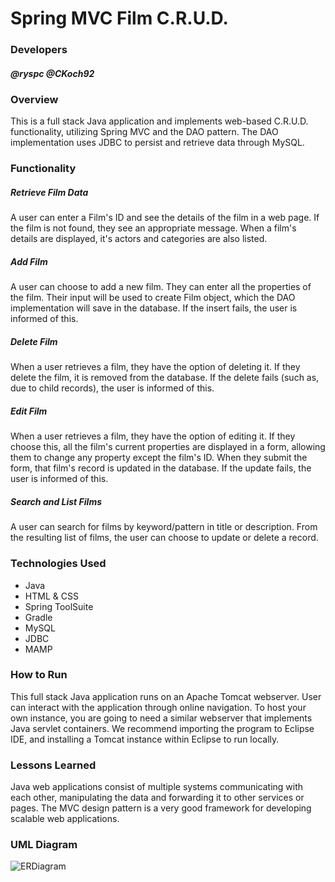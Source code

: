 # Spring MVC Film C.R.U.D.

### Developers
##### @ryspc @CKoch92

### Overview
This is a full stack Java application and implements web-based C.R.U.D. functionality, utilizing Spring MVC and the DAO pattern. The DAO implementation uses JDBC to persist and retrieve data through MySQL.

### Functionality
##### Retrieve Film Data
A user can enter a Film's ID and see the details of the film in a web page. If the film is not found, they see an appropriate message. When a film's details are displayed, it's actors and categories are also listed.
##### Add Film
A user can choose to add a new film. They can enter all the properties of the film. Their input will be used to create Film object, which the DAO implementation will save in the database. If the insert fails, the user is informed of this.
##### Delete Film
When a user retrieves a film, they have the option of deleting it. If they delete the film, it is removed from the database. If the delete fails (such as, due to child records), the user is informed of this.
##### Edit Film
When a user retrieves a film, they have the option of editing it. If they choose this, all the film's current properties are displayed in a form, allowing them to change any property except the film's ID. When they submit the form, that film's record is updated in the database. If the update fails, the user is informed of this.
##### Search and List Films
A user can search for films by keyword/pattern in title or description. From the resulting list of films, the user can choose to update or delete a record.

### Technologies Used
- Java
- HTML & CSS
- Spring ToolSuite
- Gradle
- MySQL
- JDBC
- MAMP

### How to Run
This full stack Java application runs on an Apache Tomcat webserver. User can interact with the application through online navigation.
To host your own instance, you are going to need a similar webserver that implements Java servlet containers. We recommend importing the program to Eclipse IDE, and installing a Tomcat instance within Eclipse to run locally.

### Lessons Learned
Java web applications consist of multiple systems communicating with each other, manipulating the data and forwarding it to other services or pages. The MVC design pattern is a very good framework for developing scalable web applications.

### UML Diagram
![ERDiagram](https://user-images.githubusercontent.com/83374176/123504132-bc31c380-d614-11eb-8844-aebbae35b5b1.png)